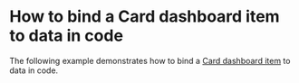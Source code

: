 # How to bind a Card dashboard item to data in code


<p>The following example demonstrates how to bind a <a href="https://documentation.devexpress.com/#Dashboard/CustomDocument15263">Card dashboard item</a> to data in code.</p>

<br/>


